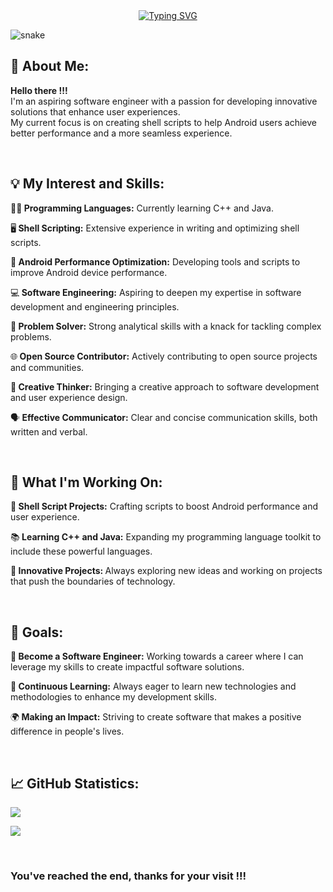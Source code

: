 <div align="center">
<a href="https://git.io/typing-svg">
<img src="https://readme-typing-svg.demolab.com?font=Agency+FB&size=22&weight=400&duration=5000&pause=1000&color=F7F7F7&center=true&vCenter=true&random=true&width=600&height=80&lines=Thanks+for+visiting+my+profile+!!!;I'm+always+learning...;Are+you+a+developer+too+%3F;Wanna+see+what+I've+been+working+on+%3F;Feels+so+good+when+stuff+just+works+!!!;Care+to+take+a+look+around+?" alt="Typing SVG" />
</a>
</div>


![snake](https://github.com/user-attachments/assets/39d68c8c-60a8-4fa7-bd5b-d5b682c1bb57)


<h2>🌟 About Me: </h2> 
<p><b>Hello there !!!</b></br>
I'm an aspiring software engineer with a passion for developing innovative solutions that enhance user experiences. </br>
My current focus is on creating shell scripts to help Android users achieve better performance and a more seamless experience.</p>
</br>

<h2>💡 My Interest and Skills: </h2>
<p>👨‍💻<b> Programming Languages:</b> Currently learning C++ and Java.</p>
<p>🖥️<b> Shell Scripting:</b> Extensive experience in writing and optimizing shell scripts. </p>
<p>📱<b> Android Performance Optimization:</b> Developing tools and scripts to improve Android device performance. </p>
<p>💻<b> Software Engineering:</b> Aspiring to deepen my expertise in software development and engineering principles.</p>
<p>🧠<b> Problem Solver:</b> Strong analytical skills with a knack for tackling complex problems. </p>
<p>🌐<b> Open Source Contributor:</b> Actively contributing to open source projects and communities. </p>
<p>🎨<b> Creative Thinker:</b> Bringing a creative approach to software development and user experience design. </p>
<p>🗣️<b> Effective Communicator:</b> Clear and concise communication skills, both written and verbal. </p>
</br>

<h2>🔭 What I'm Working On: </h2>
<p>🔧<b> Shell Script Projects:</b> Crafting scripts to boost Android performance and user experience. </p>
<p>📚<b> Learning C++ and Java:</b> Expanding my programming language toolkit to include these powerful languages. </p>
<p>🚀<b> Innovative Projects: </b> Always exploring new ideas and working on projects that push the boundaries of technology. </p>
</br>

<h2>🎯 Goals: </h2>
<p>🎯<b> Become a Software Engineer:</b> Working towards a career where I can leverage my skills to create impactful software solutions. </p>
<p>🚀<b> Continuous Learning:</b> Always eager to learn new technologies and methodologies to enhance my development skills. </p>
<p>🌍<b> Making an Impact:</b> Striving to create software that makes a positive difference in people's lives. </p>
</br>

<h2>📈 GitHub Statistics: </h2>

![](https://github-readme-streak-stats.herokuapp.com/?user=droideverything&theme=dark&hide_border=false)

[![](https://visitcount.itsvg.in/api?id=droideverything&label=Profile%20Views%20Per%20Month&icon=5&pretty=false)](https://visitcount.itsvg.in)

</br>
<h3> You've reached the end, thanks for your visit !!! </h3>

<!---
DroidEverything/DroidEverything is a ✨ special ✨ repository because its `README.md` (this file) appears on your GitHub profile.
You can click the Preview link to take a look at your changes.

--->
